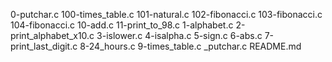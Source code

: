0-putchar.c
100-times_table.c
101-natural.c
102-fibonacci.c
103-fibonacci.c
104-fibonacci.c
10-add.c
11-print_to_98.c
1-alphabet.c
2-print_alphabet_x10.c
3-islower.c
4-isalpha.c
5-sign.c
6-abs.c
7-print_last_digit.c
8-24_hours.c
9-times_table.c
_putchar.c
README.md
